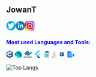 ## JowanT
<a href="https://twitter.com/SulaimanJowan">
  <img align="left" alt="JowanT | Twitter" width="25px" src="https://github.com/JoWanT/JoWanT/blob/main/Git/twitter.png" />
</a>
<a href="https://www.linkedin.com/in/JowanT/">
  <img align="left" alt="JowanT LinkdeIN" width="25px" src="https://github.com/JoWanT/JoWanT/blob/main/Git/linkedin.png" />
</a>
<a href="https://www.instagram.com/JowanT/">
  <img align="left" alt="JowanT Instagram" width="25px" src="https://github.com/JoWanT/JoWanT/blob/main/Git/instagram.png" />
</a>

<br />
<br />

<b style='color:blue'>Most used Languages and Tools:</b>

<code><img height="20" src="https://github.com/JoWanT/JoWanT/blob/main/Prog/cpp.png"></code>
<code><img height="20" src="https://github.com/JoWanT/JoWanT/blob/main/Prog/dart.png"></code>
<code><img height="20" src="https://github.com/JoWanT/JoWanT/blob/main/Prog/docker.png"></code>
<code><img height="20" src="https://github.com/JoWanT/JoWanT/blob/main/Prog/flutter.png"></code>
<code><img height="20" src="https://github.com/JoWanT/JoWanT/blob/main/Prog/go.png"></code>
<code><img height="20" src="https://github.com/JoWanT/JoWanT/blob/main/Prog/java.png"></code>
<code><img height="20" src="https://github.com/JoWanT/JoWanT/blob/main/Prog/shell.png"></code>
<code><img height="20" src="https://github.com/JoWanT/JoWanT/blob/main/Prog/sql.png"></code>


![Top Langs](https://github-readme-stats.vercel.app/api/top-langs/?username=jowansulaiman&layout=compact&langs_count=20&theme=radical)


